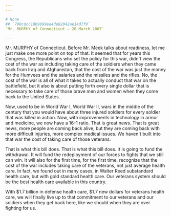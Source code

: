 ```yaml
---
---

# None
## `790cdcc18b9699ea4de82042ae14d7f9`
`Mr. MURPHY of Connecticut — 20 March 2007`

---
```



Mr. MURPHY of Connecticut. Before Mr. Meek talks about readiness, let 
me just make one more point on top of that. It seemed that for years 
this Congress, the Republicans who set the policy for this war, didn't 
view the cost of the war as including taking care of the soldiers when 
they came back from Iraq and Afghanistan, that the cost of the war was 
just the money for the Humvees and the salaries and the missiles and 
the rifles. No, the cost of the war is all of what it takes to actually 
conduct that war on the battlefield, but it also is about putting forth 
every single dollar that is necessary to take care of those brave men 
and women when they come back to the United States.

Now, used to be in World War I, World War II, wars in the middle of 
the century that you would have about three injured soldiers for every 
soldier that was killed in action. Now, with improvements in technology 
in armor and medicine, we now have a 16-1 ratio. That is great news. 
That is great news, more people are coming back alive, but they are 
coming back with more difficult injuries, more complex medical issues. 
We haven't built into that war the cost of taking care of those 
veterans.

That is what this bill does. That is what this bill does. It is going 
to fund the withdrawal. It will fund the redeployment of our forces to 
fights that we still can win. It will also for the first time, for the 
first time, recognize that the cost of the war includes taking care of 
the veterans, not just average health care. In fact, we found out in 
many cases, in Walter Reed substandard health care, but with gold 
standard health care. Our veterans system should be the best health 
care available in this country.

With $1.7 billion in defense health care, $1.7 new dollars for 
veterans health care, we will finally live up to that commitment to our 
veterans and our soldiers when they get back here, like we should when 
they are over fighting for us.